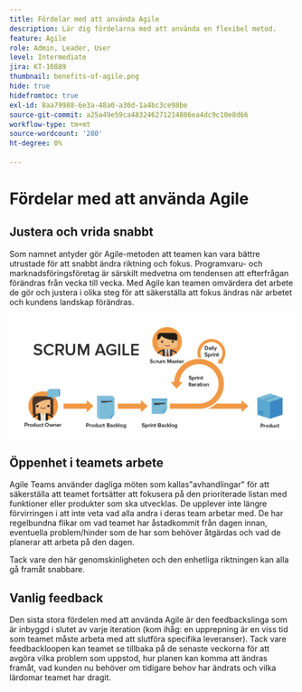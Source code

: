 ```yaml
---
title: Fördelar med att använda Agile
description: Lär dig fördelarna med att använda en flexibel metod.
feature: Agile
role: Admin, Leader, User
level: Intermediate
jira: KT-10889
thumbnail: benefits-of-agile.png
hide: true
hidefromtoc: true
exl-id: 8aa79988-6e3a-48a0-a30d-1a4bc3ce98be
source-git-commit: a25a49e59ca483246271214886ea4dc9c10e8d66
workflow-type: tm+mt
source-wordcount: '280'
ht-degree: 0%

---
```


# Fördelar med att använda Agile

## Justera och vrida snabbt

Som namnet antyder gör Agile-metoden att teamen kan vara bättre utrustade för att snabbt ändra riktning och fokus. Programvaru- och marknadsföringsföretag är särskilt medvetna om tendensen att efterfrågan förändras från vecka till vecka. Med Agile kan teamen omvärdera det arbete de gör och justera i olika steg för att säkerställa att fokus ändras när arbetet och kundens landskap förändras.

![Flexibel arbetsström](assets/agile-work-stream.png)

## Öppenhet i teamets arbete

Agile Teams använder dagliga möten som kallas&quot;avhandlingar&quot; för att säkerställa att teamet fortsätter att fokusera på den prioriterade listan med funktioner eller produkter som ska utvecklas. De upplever inte längre förvirringen i att inte veta vad alla andra i deras team arbetar med. De har regelbundna flikar om vad teamet har åstadkommit från dagen innan, eventuella problem/hinder som de har som behöver åtgärdas och vad de planerar att arbeta på den dagen.



Tack vare den här genomskinligheten och den enhetliga riktningen kan alla gå framåt snabbare.



## Vanlig feedback

Den sista stora fördelen med att använda Agile är den feedbackslinga som är inbyggd i slutet av varje iteration (kom ihåg: en upprepning är en viss tid som teamet måste arbeta med att slutföra specifika leveranser). Tack vare feedbackloopen kan teamet se tillbaka på de senaste veckorna för att avgöra vilka problem som uppstod, hur planen kan komma att ändras framåt, vad kunden nu behöver om tidigare behov har ändrats och vilka lärdomar teamet har dragit.
